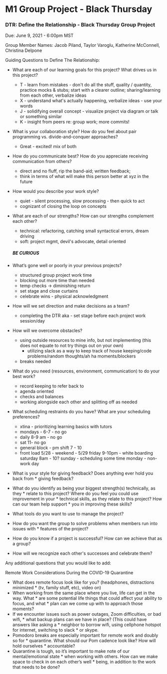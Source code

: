# M1 Group Project - Black Thursday

### DTR: Define the Relationship - Black Thursday Group Project

Due: June 9, 2021 - 6:00pm MST

Group Member Names: Jacob Piland, Taylor Varoglu, Katherine McConnell, Christina Delpone

Guiding Questions to Define The Relationship:
* What are each of our learning goals for this project? What drives us in this project?
  * T - learn from mistakes - don't do all the stuff, quality / quantity, practice mocks & stubs; start with a clearer outline; sharing/learning from each other, verbalize ideas
  * X - understand what's actually happening, verbalize ideas - use your words
  * J - solidifying overall concept - visualize project via diagram or talk or something similar
  * K - insight from peers re: group work; more commits!

* What is your collaboration style? How do you feel about pair programming vs. divide-and-conquer approaches?
  * Great - excited! mix of both
* How do you communicate best? How do you appreciate receiving communication from others?
  * direct and no fluff, rip the band-aid; written feedback;
  * think in terms of what will make this person better at xyz in the future
* How would you describe your work style?
  * quiet - silent processing, slow processing - then quick to act
  * cognizant of closing the loop on concepts
* What are each of our strengths? How can our strengths complement each other?
  * technical: refactoring, catching small syntactical errors, dream driving
  * soft: project mgmt, devil's advocate, detail oriented
  ##### BE CURIOUS
* What’s gone well or poorly in your previous projects?
  * structured group project work time
  * blocking out more time than needed
  * temp checks -> diminishing return
  * set stage and close curtains
  * celebrate wins - physical acknowledgment
* How will we set direction and make decisions as a team?
  * completing the DTR aka - set stage before each project work session/day
* How will we overcome obstacles?
  * using outside resources to mine info, but not implementing (this does not equate to not try things out on your own)
    * utilizing slack as a way to keep track of house keeping/code problems/random thoughts/ah ha moments/blockers
  * breaks needed
* What do you need (resources, environment, communication) to do your best work?
  * record keeping to refer back to
  * agenda oriented
  * checks and balances
  * working alongside each other and splitting off as needed
* What scheduling restraints do you have? What are your scheduling preferences?
  * xtina - prioritizing learning basics with tutors
  * mondays - 6-7 - no go
  * daily 8-9 am  - no go
  * sat 11- no go
  * general block - pm shift 7 - 10
  * front load
  5/28 -
  weekend - 5/29
  friday 9-10pm - white boarding
  saturday 8am - 10?
  sunday - scheduling some time
  monday - non-work day
* What is your style for giving feedback? Does anything ever hold you back from * giving feedback?
* What do you identify as being your biggest strength(s) technically, as they * relate to this project? Where do you feel you could use improvement in your * technical skills, as they relate to this project? How can our team help support * you in improving these skills?
* What tools do you want to use to manage the project?
* How do you want the group to solve problems when members run into issues with * features of the project?
* How do you know if a project is successful? How can we achieve that as a group?
* How will we recognize each other's successes and celebrate them?

Any additional questions that you would like to add:

Remote Work Considerations During the COVID-19 Quarantine
* What does remote focus look like for you? (headphones, distractions minimized * (tv, family stuff, etc), video on)
* When working from the same place where you live, life can get in the way. What * are some potential life things that could affect your ability to focus, and what * plan can we come up with to approach those moments?
* If we encounter issues such as power outages, Zoom difficulties, or bad wifi, * what backup plans can we have in place? (This could have answers like  asking a * neighbor to borrow wifi, using cellphone hotspot for internet, switching to slack * or skype.
* Pomodoro breaks are especially important for remote work and doubly so for * quarantine. What should our Pom cadence look like? How will hold ourselves * accountable?
* Quarantine is tough, so it’s important to make note of our mental/emotional state * when working with others. How can we make space to check in on each other’s well * being, in addition to the work that needs to be done?
